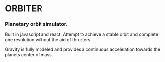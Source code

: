 # ORBITER
### Planetary orbit simulator.

Built in javascript and react.
Attempt to achieve a stable orbit and complete one revolution without the aid of thrusters.

Gravity is fully modeled and provides a continuous acceleration towards the planets center of mass.